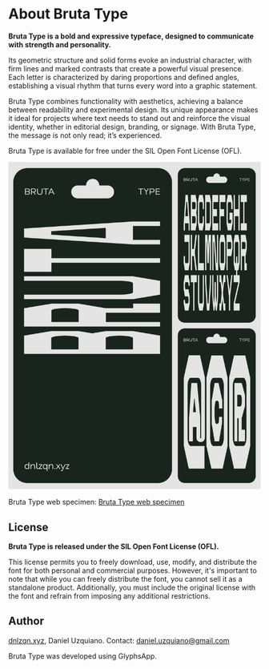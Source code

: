 # About Bruta Type
**Bruta Type is a bold and expressive typeface, designed to communicate with strength and personality.**

Its geometric structure and solid forms evoke an industrial character, with firm lines and marked contrasts that create a powerful visual presence. 
Each letter is characterized by daring proportions and defined angles, establishing a visual rhythm that turns every word into a graphic statement.

Bruta Type combines functionality with aesthetics, achieving a balance between readability and experimental design. 
Its unique appearance makes it ideal for projects where text needs to stand out and reinforce the visual identity, whether in editorial design, branding, or signage. 
With Bruta Type, the message is not only read; it’s experienced.

Bruta Type is available for free under the SIL Open Font License (OFL). 

![Bruta Type preview](./BRUTA-TYPE.svg)

Bruta Type web specimen: [Bruta Type web specimen](https://dnlzqn.xyz/bruta)

## License

**Bruta Type is released under the SIL Open Font License (OFL).**

This license permits you to freely download, use, modify, and distribute the font for both personal and commercial purposes. However, it's important to note that while you can freely distribute the font, you cannot sell it as a standalone product. Additionally, you must include the original license with the font and refrain from imposing any additional restrictions.

## Author

[dnlzqn.xyz](https://www.dnlzqn.xyz/), Daniel Uzquiano. Contact: [daniel.uzquiano@gmail.com](mailto:daniel.uzquiano@gmail.com)

Bruta Type was developed using GlyphsApp.
